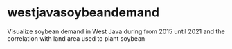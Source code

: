# westjavasoybeandemand
Visualize soybean demand in West Java during from 2015 until 2021 and the correlation with land area used to plant soybean
